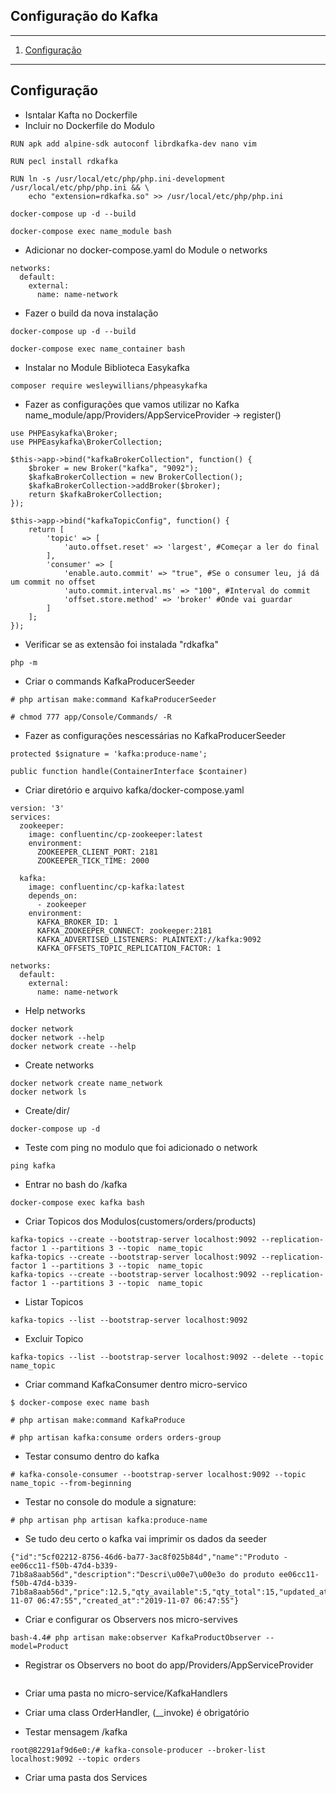 ## Configuração do Kafka
*******
 1. [Configuração](#config)
 

*******
<div id='config'/>

## Configuração<br>

* Isntalar Kafta no Dockerfile
* Incluir no Dockerfile do Modulo
````
RUN apk add alpine-sdk autoconf librdkafka-dev nano vim

RUN pecl install rdkafka

RUN ln -s /usr/local/etc/php/php.ini-development /usr/local/etc/php/php.ini && \
    echo "extension=rdkafka.so" >> /usr/local/etc/php/php.ini
    
docker-compose up -d --build
 
docker-compose exec name_module bash
````

* Adicionar no docker-compose.yaml do Module o networks
````
networks:
  default:
    external:
      name: name-network
````
* Fazer o build da nova instalação
````
docker-compose up -d --build

docker-compose exec name_container bash
````

* Instalar no Module Biblioteca Easykafka
````
composer require wesleywillians/phpeasykafka
````

* Fazer as configurações que vamos utilizar no Kafka name_module/app/Providers/AppServiceProvider -> register()
````
use PHPEasykafka\Broker;
use PHPEasykafka\BrokerCollection;

$this->app->bind("kafkaBrokerCollection", function() {
    $broker = new Broker("kafka", "9092");
    $kafkaBrokerCollection = new BrokerCollection();
    $kafkaBrokerCollection->addBroker($broker);
    return $kafkaBrokerCollection;
});

$this->app->bind("kafkaTopicConfig", function() {
    return [
        'topic' => [
            'auto.offset.reset' => 'largest', #Começar a ler do final
        ],
        'consumer' => [
            'enable.auto.commit' => "true", #Se o consumer leu, já dá um commit no offset
            'auto.commit.interval.ms' => "100", #Interval do commit
            'offset.store.method' => 'broker' #Onde vai guardar
        ]
    ];
});

````
* Verificar se as extensão foi instalada "rdkafka"
````
php -m
````
* Criar o commands KafkaProducerSeeder
````
# php artisan make:command KafkaProducerSeeder

# chmod 777 app/Console/Commands/ -R
````
* Fazer as configurações nescessárias no KafkaProducerSeeder
````
protected $signature = 'kafka:produce-name';

public function handle(ContainerInterface $container)

````

* Criar diretório e arquivo kafka/docker-compose.yaml
````
version: '3'
services:
  zookeeper:
    image: confluentinc/cp-zookeeper:latest
    environment:
      ZOOKEEPER_CLIENT_PORT: 2181
      ZOOKEEPER_TICK_TIME: 2000

  kafka:
    image: confluentinc/cp-kafka:latest
    depends_on:
      - zookeeper
    environment:
      KAFKA_BROKER_ID: 1
      KAFKA_ZOOKEEPER_CONNECT: zookeeper:2181
      KAFKA_ADVERTISED_LISTENERS: PLAINTEXT://kafka:9092
      KAFKA_OFFSETS_TOPIC_REPLICATION_FACTOR: 1

networks:
  default:
    external:
      name: name-network
````

* Help networks
````
docker network
docker network --help
docker network create --help
````

* Create networks
````
docker network create name_network
docker network ls
````
* Create/dir/ 
````
docker-compose up -d
````
* Teste com ping no modulo que foi adicionado o network
````
ping kafka
````
* Entrar no bash do /kafka
````
docker-compose exec kafka bash
````
* Criar Topicos dos Modulos(customers/orders/products)
````
kafka-topics --create --bootstrap-server localhost:9092 --replication-factor 1 --partitions 3 --topic  name_topic
kafka-topics --create --bootstrap-server localhost:9092 --replication-factor 1 --partitions 3 --topic  name_topic
kafka-topics --create --bootstrap-server localhost:9092 --replication-factor 1 --partitions 3 --topic  name_topic

````
* Listar Topicos
````
kafka-topics --list --bootstrap-server localhost:9092
````
* Excluir Topico
````
kafka-topics --list --bootstrap-server localhost:9092 --delete --topic name_topic
````
* Criar command KafkaConsumer dentro micro-servico
````
$ docker-compose exec name bash

# php artisan make:command KafkaProduce

# php artisan kafka:consume orders orders-group
````

* Testar consumo dentro do kafka
````
# kafka-console-consumer --bootstrap-server localhost:9092 --topic name_topic --from-beginning
````
* Testar no console do module a signature:
````
# php artisan php artisan kafka:produce-name
````
* Se tudo deu certo o kafka vai imprimir os dados da seeder
````
{"id":"5cf02212-8756-46d6-ba77-3ac8f025b84d","name":"Produto - ee06cc11-f50b-47d4-b339-71b8a8aab56d","description":"Descri\u00e7\u00e3o do produto ee06cc11-f50b-47d4-b339-71b8a8aab56d","price":12.5,"qty_available":5,"qty_total":15,"updated_at":"2019-11-07 06:47:55","created_at":"2019-11-07 06:47:55"}

````

* Criar e configurar os Observers nos micro-servives
````
bash-4.4# php artisan make:observer KafkaProductObserver --model=Product

````
* Registrar os Observers no boot do app/Providers/AppServiceProvider
````

````

* Criar uma pasta no micro-service/KafkaHandlers 
* Criar uma class OrderHandler, (__invoke) é obrigatório
 
 
* Testar mensagem /kafka 
````
root@82291af9d6e0:/# kafka-console-producer --broker-list localhost:9092 --topic orders
````

* Criar uma pasta dos Services
````
````



